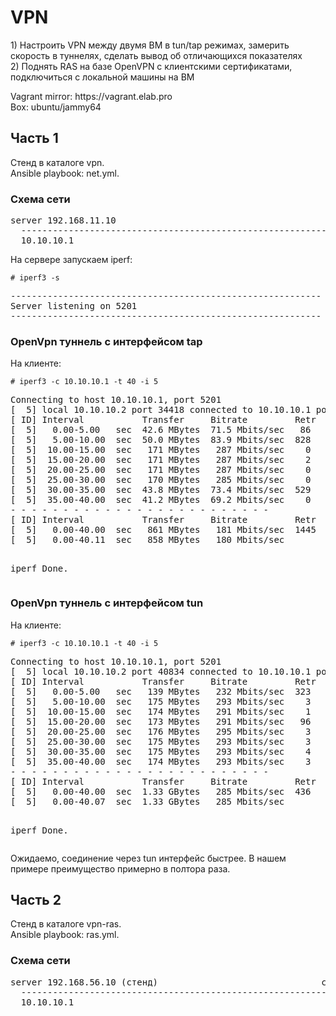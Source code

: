 <h1>VPN</h1>
<p>
1) Настроить VPN между двумя ВМ в tun/tap режимах, замерить скорость в туннелях, сделать вывод об отличающихся показателях<br>
2) Поднять RAS на базе OpenVPN с клиентскими сертификатами, подключиться с локальной машины на ВМ
</p>
<p>
Vagrant mirror: https://vagrant.elab.pro<br>
Box: ubuntu/jammy64
</p>

<h2>Часть 1</h2>

<p>
  Стенд в каталоге vpn.<br>
  Ansible playbook: net.yml.
</p>

<h3>Схема сети</h3>

<pre>
server 192.168.11.10                                                    client 192.168.11.20  
  ----------------------------------------------------------------------------------------
  10.10.10.1                                                            10.10.10.2     
</pre>

<p>На сервере запускаем iperf:</p>
<code># iperf3 -s</code>
<pre>
-----------------------------------------------------------
Server listening on 5201
-----------------------------------------------------------
</pre>

<h3>OpenVpn туннель с интерфейсом tap</h3>
<p>На клиенте:</p>
<code># iperf3 -c 10.10.10.1 -t 40 -i 5</code>
<pre>
Connecting to host 10.10.10.1, port 5201
[  5] local 10.10.10.2 port 34418 connected to 10.10.10.1 port 5201
[ ID] Interval           Transfer     Bitrate         Retr  Cwnd
[  5]   0.00-5.00   sec  42.6 MBytes  71.5 Mbits/sec   86    743 KBytes
[  5]   5.00-10.00  sec  50.0 MBytes  83.9 Mbits/sec  828    232 KBytes
[  5]  10.00-15.00  sec   171 MBytes   287 Mbits/sec    0    543 KBytes
[  5]  15.00-20.00  sec   171 MBytes   287 Mbits/sec    2    587 KBytes
[  5]  20.00-25.00  sec   171 MBytes   287 Mbits/sec    0    757 KBytes
[  5]  25.00-30.00  sec   170 MBytes   285 Mbits/sec    0    903 KBytes
[  5]  30.00-35.00  sec  43.8 MBytes  73.4 Mbits/sec  529    530 KBytes
[  5]  35.00-40.00  sec  41.2 MBytes  69.2 Mbits/sec    0    550 KBytes
- - - - - - - - - - - - - - - - - - - - - - - - -
[ ID] Interval           Transfer     Bitrate         Retr
[  5]   0.00-40.00  sec   861 MBytes   181 Mbits/sec  1445             sender
[  5]   0.00-40.11  sec   858 MBytes   180 Mbits/sec                  receiver

iperf Done.
</pre>


<h3>OpenVpn туннель с интерфейсом tun</h3>
<p>На клиенте:</p>
<code># iperf3 -c 10.10.10.1 -t 40 -i 5</code>
<pre>
Connecting to host 10.10.10.1, port 5201
[  5] local 10.10.10.2 port 40834 connected to 10.10.10.1 port 5201
[ ID] Interval           Transfer     Bitrate         Retr  Cwnd
[  5]   0.00-5.00   sec   139 MBytes   232 Mbits/sec  323    428 KBytes
[  5]   5.00-10.00  sec   175 MBytes   293 Mbits/sec    3    470 KBytes
[  5]  10.00-15.00  sec   174 MBytes   291 Mbits/sec    1    505 KBytes
[  5]  15.00-20.00  sec   173 MBytes   291 Mbits/sec   96    523 KBytes
[  5]  20.00-25.00  sec   176 MBytes   295 Mbits/sec    3    577 KBytes
[  5]  25.00-30.00  sec   175 MBytes   293 Mbits/sec    3    600 KBytes
[  5]  30.00-35.00  sec   175 MBytes   293 Mbits/sec    4    600 KBytes
[  5]  35.00-40.00  sec   174 MBytes   293 Mbits/sec    3    630 KBytes
- - - - - - - - - - - - - - - - - - - - - - - - -
[ ID] Interval           Transfer     Bitrate         Retr
[  5]   0.00-40.00  sec  1.33 GBytes   285 Mbits/sec  436             sender
[  5]   0.00-40.07  sec  1.33 GBytes   285 Mbits/sec                  receiver

iperf Done.
</pre>

<p>Ожидаемо, соединение через tun интерфейс быстрее. В нашем примере преимущество примерно в полтора раза.</p>

<h2>Часть 2</h2>

<p>
  Стенд в каталоге vpn-ras.<br>
  Ansible playbook: ras.yml.
</p>

<h3>Схема сети</h3>

<pre>
server 192.168.56.10 (стенд)                               client 192.168.56.1 (хост машина)
  ----------------------------------------------------------------------------------------
  10.10.10.1                                                            10.10.10.2     
</pre>

